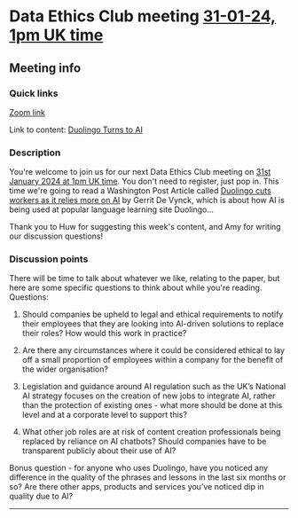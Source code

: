 # Data Ethics Club meeting [31-01-24, 1pm UK time][timedate]

<!-- 
TODO:
- [ ] Change to a new branch (DD-MM-YY_meeting)
- [ ] Copy this template to meetings/YEAR/DD-MM-YY_meeting.md (put in actual year + date)
- [ ] Put in the Event time on: https://www.timeanddate.com/worldclock/fixedform.html and copy result to LINK-TO-TIMEDATE
- [ ] Change all ALL-CAPS placeholders in this form
- [ ] Update the hyperlinks at the bottom of the template
- [ ] Add link to the new file in meetings.md
- [ ] Update the next-meeting.md file
- [ ] Pull request!
- [ ] Create or edit the calendar invite to copy and paste this info over and send it/send an update.
- [ ] Maybe tweet it? #DataEthicsClub @jgiBristol

Repeat meeting link is currently: https://bristol-ac-uk.zoom.us/j/94475153265


Usual time 13:00-14:00
-->
## Meeting info

### Quick links

[Zoom link][zoom]

Link to content: [Duolingo Turns to AI][content]

### Description
You're welcome to join us for our next Data Ethics Club meeting on [31st January 2024 at 1pm UK time][timedate]. 
You don't need to register, just pop in. 
This time we're going to read a Washington Post Article called [Duolingo cuts workers as it relies more on AI][content] by Gerrit De Vynck, which is about how AI is being used at popular language learning site Duolingo... 

Thank you to Huw for suggesting this week's content, and Amy for writing our discussion questions!

### Discussion points

There will be time to talk about whatever we like, relating to the paper, but here are some specific questions to think about while you're reading.
Questions:
 
1) Should companies be upheld to legal and ethical requirements to notify their employees that they are looking into AI-driven solutions to replace their roles? How would this work in practice?

2) Are there any circumstances where it could be considered ethical to lay off a small proportion of employees within a company for the benefit of the wider organisation? 

3) Legislation and guidance around AI regulation such as the UK’s National AI strategy focuses on the creation of new jobs to integrate AI, rather than the protection of existing ones - what more should be done at this level and at a corporate level to support this?

4) What other job roles are at risk of content creation professionals being replaced by reliance on AI chatbots? Should companies have to be transparent publicly about their use of AI?

Bonus question - for anyone who uses Duolingo, have you noticed any difference in the quality of the phrases and lessons in the last six months or so? Are there other apps, products and services you’ve noticed dip in quality due to AI?

---

<!--

## Meeting notes

### Who came
Number of people:

### What did we think?
Notes here!
Shall we email the author? If so, who'll send the email?

-->

[timedate]: https://www.timeanddate.com/worldclock/fixedtime.html?msg=Data+Ethics+Club&iso=20240131T13&p1=299&ah=1
[content]: https://www.washingtonpost.com/technology/2024/01/10/duolingo-ai-layoffs/  
[zoom]: https://bristol-ac-uk.zoom.us/j/94475153265  
